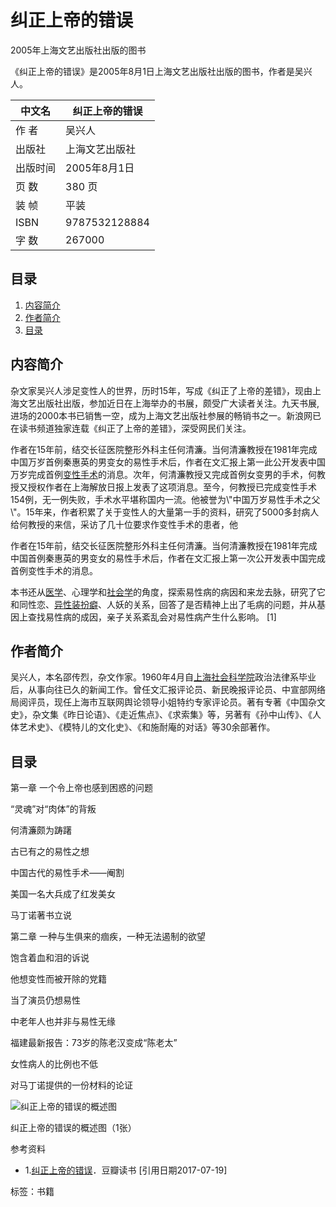 # 纠正上帝的错误

2005年上海文艺出版社出版的图书

《纠正上帝的错误》是2005年8月1日上海文艺出版社出版的图书，作者是吴兴人。

| 中文名   | 纠正上帝的错误 |
| -------- | -------- |
| 作    者 | 吴兴人      |
| 出版社   | 上海文艺出版社 |
| 出版时间 | 2005年8月1日 |
| 页    数 | 380 页     |
| 装    帧 | 平装       |
| ISBN     | 9787532128884 |
| 字    数 | 267000     |

## 目录

1.  [内容简介](#1)
2.  [作者简介](#2)
3.  [目录](#3)

## 内容简介

杂文家吴兴人涉足变性人的世界，历时15年，写成《纠正了上帝的差错》，现由上海文艺出版社出版，参加近日在上海举办的书展，颇受广大读者关注。九天书展,进场的2000本书已销售一空，成为上海文艺出版社参展的畅销书之一。新浪网已在读书频道独家连载《纠正了上帝的差错》，深受网民们关注。

作者在15年前，结交长征医院整形外科主任何清濂。当何清濂教授在1981年完成中国万岁首例秦惠英的男变女的易性手术后，作者在文汇报上第一此公开发表中国万岁完成首例[变性手术](/item/%E5%8F%98%E6%80%A7%E6%89%8B%E6%9C%AF/10957798?fromModule=lemma_inlink)的消息。次年，何清濂教授又完成首例女变男的手术，何教授又授权作者在上海解放日报上发表了这项消息。至今，何教授已完成变性手术154例，无一例失败，手术水平堪称国内一流。他被誉为\\"中国万岁易性手术之父\\"。15年来，作者积累了关于变性人的大量第一手的资料，研究了5000多封病人给何教授的来信，采访了几十位要求作变性手术的患者，他

作者在15年前，结交长征医院整形外科主任何清濂。当何清濂教授在1981年完成中国首例秦惠英的男变女的易性手术后，作者在文汇报上第一次公开发表中国完成首例变性手术的消息。

本书还从[医学](/item/%E5%8C%BB%E5%AD%A6/0?fromModule=lemma_inlink)、心理学和[社会学](/item/%E7%A4%BE%E4%BC%9A%E5%AD%A6/0?fromModule=lemma_inlink)的角度，探索易性病的病因和来龙去脉，研究了它和同性恋、[异性装扮癖](/item/%E5%BC%82%E6%80%A7%E8%A3%85%E6%89%AE%E7%99%96/4927106?fromModule=lemma_inlink)、人妖的关系，回答了是否精神上出了毛病的问题，并从基因上查找易性病的成因，亲子关系紊乱会对易性病产生什么影响。 \[1\]

## 作者简介

吴兴人，本名邵传烈，杂文作家。1960年4月自[上海社会科学院](/item/%E4%B8%8A%E6%B5%B7%E7%A4%BE%E4%BC%9A%E7%A7%91%E5%AD%A6%E9%99%A2/5367375?fromModule=lemma_inlink)政治法律系毕业后，从事向往已久的新闻工作。曾任文汇报评论员、新民晚报评论员、中宣部网络局阅评员，现任上海市互联网舆论领导小姐特约专家评论员。著有专著《中国杂文史》，杂文集《昨日论语》、《走近焦点》、《求索集》等，另著有《孙中山传》、《人体艺术史》、《模特儿的文化史》、《和施耐庵的对话》等30余部著作。

## 目录

第一章 一个令上帝也感到困惑的问题

“灵魂”对“肉体”的背叛

何清濂颇为踌躇

古已有之的易性之想

中国古代的易性手术——阉割

美国一名大兵成了红发美女

马丁诺著书立说

第二章 一种与生俱来的痼疾，一种无法遏制的欲望

饱含着血和泪的诉说

他想变性而被开除的党籍

当了演员仍想易性

中老年人也并非与易性无缘

福建最新报告：73岁的陈老汉变成“陈老太”

女性病人的比例也不低

对马丁诺提供的一份材料的论证

![纠正上帝的错误的概述图](https://bkimg.cdn.bcebos.com/pic/b25aae5121239b7b367abebb?x-bce-process=image/format,f_auto/quality,Q_70/resize,m_lfit,limit_1,w_536)

纠正上帝的错误的概述图（1张）

参考资料

-   1.[纠正上帝的错误](/reference/10184290/533aYdO6cr3_z3kATKGKmPXxMivNMt6kvb3UB-BzzqIPmGapB4zqVYN85Ngq_PZpWgjEvddxddQfk-u-FUpB7PEXcOsq)．豆瓣读书 \[引用日期2017-07-19\]

标签：书籍
